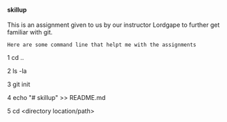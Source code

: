 #### skillup
This is an assignment given to us by our instructor Lordgape to further get familiar with git. 

    Here are some command line that helpt me with the assignments
    
 1 cd ..
 
2 ls -la 

3 git init

4 echo "# skillup" >> README.md 

5 cd <directory location/path>
